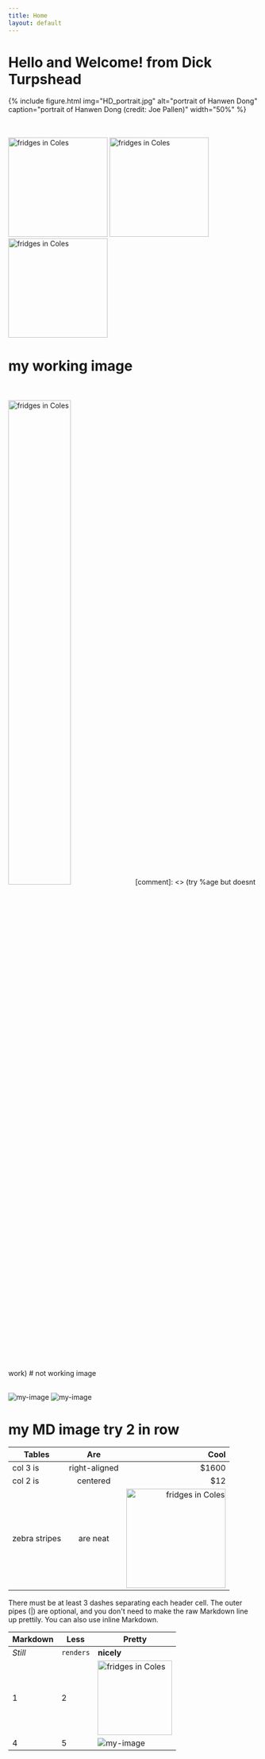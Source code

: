 ```yaml
---
title: Home
layout: default
---
```


# Hello and Welcome! from Dick Turpshead

{% include figure.html img="HD_portrait.jpg" alt="portrait of Hanwen Dong" caption="portrait of Hanwen Dong (credit: Joe Pallen)" width="50%" %}

<br/>
<br/>

<img src="https://dickturpshead.github.io/highway-wobbly/images/empty-freezer.jpg" alt="fridges in Coles" width="200"/>
<img src="https://dickturpshead.github.io/highway-wobbly/images/empty-freezer.jpg" alt="fridges in Coles" width="200"/>
<img src="https://dickturpshead.github.io/highway-wobbly/images/empty-freezer.jpg" alt="fridges in Coles" width="200"/>

# my working image

<br/>
<br/>


<img src="https://dickturpshead.github.io/highway-wobbly/images/empty-freezer.jpg" alt="fridges in Coles" width=50%/>
[comment]: <> (try %age but doesnt work)
# not working image

<br/>
<br/>


![my-image](https://dickturpshead.github.io/highway-wobbly/images/empty-freezer-sm-sm.jpg)
![my-image](https://dickturpshead.github.io/highway-wobbly/images/empty-freezer-sm=sm.jpg)

# my MD image try 2 in row





| Tables        | Are           | Cool  |
| ------------- |:-------------:| -----:|
| col 3 is      | right-aligned | $1600 |
| col 2 is      | centered      |   $12 |
| zebra stripes | are neat      |  <img src="https://dickturpshead.github.io/highway-wobbly/images/empty-freezer.jpg" alt="fridges in Coles" width="200"/>

There must be at least 3 dashes separating each header cell.
The outer pipes (|) are optional, and you don't need to make the 
raw Markdown line up prettily. You can also use inline Markdown.

Markdown | Less | Pretty
--- | --- | ---
*Still* | `renders` | **nicely**
1 | 2 | <img src="https://dickturpshead.github.io/highway-wobbly/images/empty-freezer.jpg" alt="fridges in Coles" width="150"/>
4 | 5 | ![my-image](https://dickturpshead.github.io/highway-wobbly/images/empty-freezer-sm-sm.jpg)





























